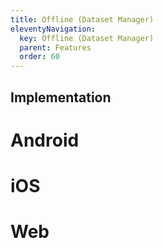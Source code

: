 ```yaml
---
title: Offline (Dataset Manager)
eleventyNavigation:
  key: Offline (Dataset Manager)
  parent: Features
  order: 60
---
```


## Implementation

<mi-tabs>
    <mi-tab label="Android" tab-for="android"></mi-tab>
    <mi-tab label="iOS" tab-for="ios"></mi-tab>
    <mi-tab label="Web" tab-for="web"></mi-tab>
    <mi-tab-panel id="android">
        <h1>Android</h1>
    </mi-tab-panel>
    <mi-tab-panel id="ios">
        <h1>iOS</h1>
    </mi-tab-panel>
    <mi-tab-panel id="web">
        <h1>Web</h1>
    </mi-tab-panel>
</mi-tabs>
